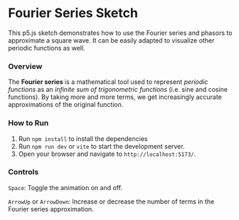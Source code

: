 # Fourier Series Sketch

This p5.js sketch demonstrates how to use the Fourier series and phasors to approximate a square wave. It can be easily
adapted to visualize other periodic functions as well.

### Overview

The **Fourier series** is a mathematical tool used to represent *periodic functions* as an *infinite sum of 
trigonometric functions* (i.e. sine and cosine functions). By taking more and more terms, we get increasingly accurate
approximations of the original function.

### How to Run

1. Run `npm install` to install the dependencies
2. Run `npm run dev` or `vite` to start the development server. 
3. Open your browser and navigate to `http://localhost:5173/`.

### Controls

`Space`: Toggle the animation on and off.

`ArrowUp` or `ArrowDown`: Increase or decrease the number of terms in the Fourier series approximation.
